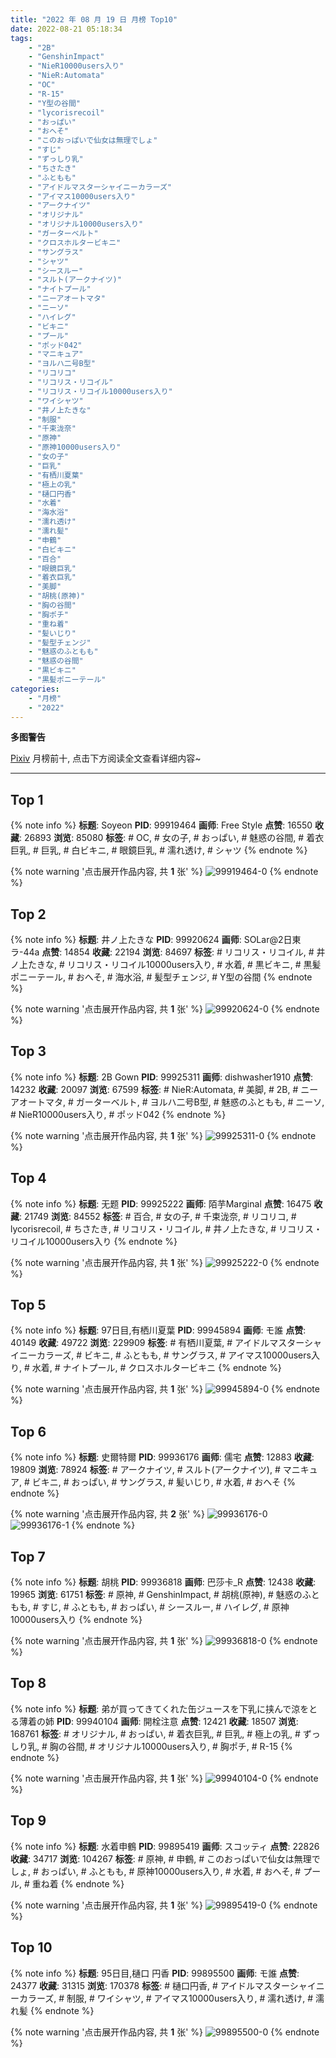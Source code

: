 ```yaml
---
title: "2022 年 08 月 19 日 月榜 Top10"
date: 2022-08-21 05:18:34
tags:
    - "2B"
    - "GenshinImpact"
    - "NieR10000users入り"
    - "NieR:Automata"
    - "OC"
    - "R-15"
    - "Y型の谷間"
    - "lycorisrecoil"
    - "おっぱい"
    - "おへそ"
    - "このおっぱいで仙女は無理でしょ"
    - "すじ"
    - "ずっしり乳"
    - "ちさたき"
    - "ふともも"
    - "アイドルマスターシャイニーカラーズ"
    - "アイマス10000users入り"
    - "アークナイツ"
    - "オリジナル"
    - "オリジナル10000users入り"
    - "ガーターベルト"
    - "クロスホルタービキニ"
    - "サングラス"
    - "シャツ"
    - "シースルー"
    - "スルト(アークナイツ)"
    - "ナイトプール"
    - "ニーアオートマタ"
    - "ニーソ"
    - "ハイレグ"
    - "ビキニ"
    - "プール"
    - "ポッド042"
    - "マニキュア"
    - "ヨルハ二号B型"
    - "リコリコ"
    - "リコリス・リコイル"
    - "リコリス・リコイル10000users入り"
    - "ワイシャツ"
    - "井ノ上たきな"
    - "制服"
    - "千束泷奈"
    - "原神"
    - "原神10000users入り"
    - "女の子"
    - "巨乳"
    - "有栖川夏葉"
    - "極上の乳"
    - "樋口円香"
    - "水着"
    - "海水浴"
    - "濡れ透け"
    - "濡れ髪"
    - "申鶴"
    - "白ビキニ"
    - "百合"
    - "眼鏡巨乳"
    - "着衣巨乳"
    - "美脚"
    - "胡桃(原神)"
    - "胸の谷間"
    - "胸ポチ"
    - "重ね着"
    - "髪いじり"
    - "髪型チェンジ"
    - "魅惑のふともも"
    - "魅惑の谷間"
    - "黒ビキニ"
    - "黒髪ポニーテール"
categories:
    - "月榜"
    - "2022"
---
```


<i class="fa fa-triangle-exclamation"></i>**多图警告**<i class="fa fa-triangle-exclamation"></i>

[Pixiv](https://www.pixiv.net/) 月榜前十, 点击下方阅读全文查看详细内容~

<!-- more -->

---

## Top 1

{% note info %}
**标题**: Soyeon
**PID**: 99919464 **画师**: Free Style
**点赞**: 16550 **收藏**: 26893 **浏览**: 85080
**标签**: # OC, # 女の子, # おっぱい, # 魅惑の谷間, # 着衣巨乳, # 巨乳, # 白ビキニ, # 眼鏡巨乳, # 濡れ透け, # シャツ
{% endnote %}

{% note warning '点击展开作品内容, 共 **1** 张' %}
![99919464-0](https://i.pixiv.re/img-original/img/2022/07/23/00/00/13/99919464_p0.jpg)
{% endnote %}

## Top 2

{% note info %}
**标题**: 井ノ上たきな
**PID**: 99920624 **画师**: SOLar@2日東ラ-44a
**点赞**: 14854 **收藏**: 22194 **浏览**: 84697
**标签**: # リコリス・リコイル, # 井ノ上たきな, # リコリス・リコイル10000users入り, # 水着, # 黒ビキニ, # 黒髪ポニーテール, # おへそ, # 海水浴, # 髪型チェンジ, # Y型の谷間
{% endnote %}

{% note warning '点击展开作品内容, 共 **1** 张' %}
![99920624-0](https://i.pixiv.re/img-original/img/2022/07/23/00/30/27/99920624_p0.png)
{% endnote %}

## Top 3

{% note info %}
**标题**: 2B Gown
**PID**: 99925311 **画师**: dishwasher1910
**点赞**: 14232 **收藏**: 20097 **浏览**: 67599
**标签**: # NieR:Automata, # 美脚, # 2B, # ニーアオートマタ, # ガーターベルト, # ヨルハ二号B型, # 魅惑のふともも, # ニーソ, # NieR10000users入り, # ポッド042
{% endnote %}

{% note warning '点击展开作品内容, 共 **1** 张' %}
![99925311-0](https://i.pixiv.re/img-original/img/2022/07/23/06/22/18/99925311_p0.jpg)
{% endnote %}

## Top 4

{% note info %}
**标题**: 无题
**PID**: 99925222 **画师**: 陌芋Marginal
**点赞**: 16475 **收藏**: 21749 **浏览**: 84552
**标签**: # 百合, # 女の子, # 千束泷奈, # リコリコ, # lycorisrecoil, # ちさたき, # リコリス・リコイル, # 井ノ上たきな, # リコリス・リコイル10000users入り
{% endnote %}

{% note warning '点击展开作品内容, 共 **1** 张' %}
![99925222-0](https://i.pixiv.re/img-original/img/2022/07/23/06/08/09/99925222_p0.jpg)
{% endnote %}

## Top 5

{% note info %}
**标题**: 97日目,有栖川夏葉
**PID**: 99945894 **画师**: モ誰
**点赞**: 40149 **收藏**: 49722 **浏览**: 229909
**标签**: # 有栖川夏葉, # アイドルマスターシャイニーカラーズ, # ビキニ, # ふともも, # サングラス, # アイマス10000users入り, # 水着, # ナイトプール, # クロスホルタービキニ
{% endnote %}

{% note warning '点击展开作品内容, 共 **1** 张' %}
![99945894-0](https://i.pixiv.re/img-original/img/2022/07/24/00/00/21/99945894_p0.jpg)
{% endnote %}

## Top 6

{% note info %}
**标题**: 史爾特爾
**PID**: 99936176 **画师**: 儒宅
**点赞**: 12883 **收藏**: 19809 **浏览**: 78924
**标签**: # アークナイツ, # スルト(アークナイツ), # マニキュア, # ビキニ, # おっぱい, # サングラス, # 髪いじり, # 水着, # おへそ
{% endnote %}

{% note warning '点击展开作品内容, 共 **2** 张' %}
![99936176-0](https://i.pixiv.re/img-original/img/2022/07/23/18/00/18/99936176_p0.jpg)
![99936176-1](https://i.pixiv.re/img-original/img/2022/07/23/18/00/18/99936176_p1.jpg)
{% endnote %}

## Top 7

{% note info %}
**标题**: 胡桃
**PID**: 99936818 **画师**: 巴莎卡_R
**点赞**: 12438 **收藏**: 19965 **浏览**: 61751
**标签**: # 原神, # GenshinImpact, # 胡桃(原神), # 魅惑のふともも, # すじ, # ふともも, # おっぱい, # シースルー, # ハイレグ, # 原神10000users入り
{% endnote %}

{% note warning '点击展开作品内容, 共 **1** 张' %}
![99936818-0](https://i.pixiv.re/img-original/img/2022/07/23/18/28/21/99936818_p0.jpg)
{% endnote %}

## Top 8

{% note info %}
**标题**: 弟が買ってきてくれた缶ジュースを下乳に挟んで涼をとる薄着の姉
**PID**: 99940104 **画师**: 開栓注意
**点赞**: 12421 **收藏**: 18507 **浏览**: 168761
**标签**: # オリジナル, # おっぱい, # 着衣巨乳, # 巨乳, # 極上の乳, # ずっしり乳, # 胸の谷間, # オリジナル10000users入り, # 胸ポチ, # R-15
{% endnote %}

{% note warning '点击展开作品内容, 共 **1** 张' %}
![99940104-0](https://i.pixiv.re/img-original/img/2022/07/23/20/49/24/99940104_p0.jpg)
{% endnote %}

## Top 9

{% note info %}
**标题**: 水着申鶴
**PID**: 99895419 **画师**: スコッティ
**点赞**: 22826 **收藏**: 34717 **浏览**: 104267
**标签**: # 原神, # 申鶴, # このおっぱいで仙女は無理でしょ, # おっぱい, # ふともも, # 原神10000users入り, # 水着, # おへそ, # プール, # 重ね着
{% endnote %}

{% note warning '点击展开作品内容, 共 **1** 张' %}
![99895419-0](https://i.pixiv.re/img-original/img/2022/07/22/00/00/16/99895419_p0.jpg)
{% endnote %}

## Top 10

{% note info %}
**标题**: 95日目,樋口 円香
**PID**: 99895500 **画师**: モ誰
**点赞**: 24377 **收藏**: 31315 **浏览**: 170378
**标签**: # 樋口円香, # アイドルマスターシャイニーカラーズ, # 制服, # ワイシャツ, # アイマス10000users入り, # 濡れ透け, # 濡れ髪
{% endnote %}

{% note warning '点击展开作品内容, 共 **1** 张' %}
![99895500-0](https://i.pixiv.re/img-original/img/2022/07/22/00/00/34/99895500_p0.jpg)
{% endnote %}
